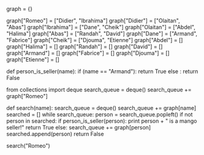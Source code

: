 graph = {}

graph["Romeo"] = ["Didier", "Ibrahima"]
graph["Didier"] = ["Olaitan", "Abas"]
graph["Ibrahima"] = ["Dane", "Cheik"]
graph["Olaitan"] = ["Abdel", "Halima"]
graph["Abas"] = ["Randah", "David"]
graph["Dane"] = ["Armand", "Fabrice"]
graph["Cheik"] = ["Djouma", "Etienne"]
graph["Abdel"] = []
graph["Halima"] = []
graph["Randah"] = []
graph["David"] = []
graph["Armand"] = []
graph["Fabrice"] = []
graph["Djouma"] = []
graph["Etienne"] = []

def person_is_seller(name):
    if (name == "Armand"):
        return True
    else :
        return False
        
from collections import deque
search_queue = deque()
search_queue += graph["Romeo"]

def search(name):
    search_queue = deque()
    search_queue += graph[name]
    searched = []
    while search_queue:
        person = search_queue.popleft()
        if not person in searched:
            if person_is_seller(person):
                print person + " is a mango seller!"
                return True
            else:
                search_queue += graph[person]
                searched.append(person)
    return False
    
search("Romeo")    

